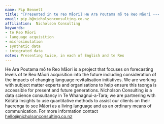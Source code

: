 ```yaml
---
name: Pip Bennett
title: "[Presented in te reo Māori] He Ara Poutama mō te Reo Māori --- Forecasting te Reo Māori Acquisition"
email: pip.b@nicholsonconsulting.co.nz
affiliation:  Nicholson Consulting
keywords:
- te Reo Māori
- language acquisition
- microsimulation
- synthetic data
- integrated data
notes: Presenting twice, in each of English and te Reo
---
```


He Ara Poutama mō te Reo Māori is a project that focuses on forecasting levels of te Reo Māori acquisition into the future including consideration of the impacts of changing language revitalisation initiatives. We are working with subject matter experts and organisations to help ensure this taonga is accessible for present and future generations. Nicholson Consulting is a data science consultancy in Te Whanagnui-a-Tara; we are partnering with Kōtātā Insights to use quantitative methods to assist our clients on their haerenga to see Māori as a living language and as an ordinary means of communication. For more information contact hello@nicholsonconsulting.co.nz
